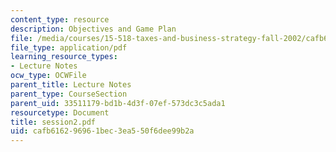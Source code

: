 ```yaml
---
content_type: resource
description: Objectives and Game Plan
file: /media/courses/15-518-taxes-and-business-strategy-fall-2002/cafb616296961bec3ea550f6dee99b2a_session2.pdf
file_type: application/pdf
learning_resource_types:
- Lecture Notes
ocw_type: OCWFile
parent_title: Lecture Notes
parent_type: CourseSection
parent_uid: 33511179-bd1b-4d3f-07ef-573dc3c5ada1
resourcetype: Document
title: session2.pdf
uid: cafb6162-9696-1bec-3ea5-50f6dee99b2a
---
```

